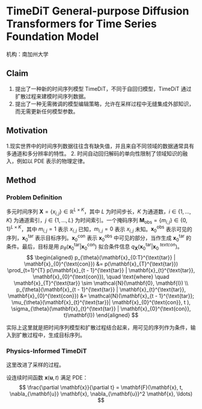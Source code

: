 # TimeDiT General-purpose Diffusion Transformers for Time Series Foundation Model

机构：南加州大学

## Claim

1. 提出了一种新的时间序列模型 TimeDiT，不同于自回归模型，TimeDiT 通过扩散过程来建模时间序列数据。
2. 提出了一种无需微调的模型编辑策略，允许在采样过程中无缝集成外部知识，而无需更新任何模型参数。


## Motivation

1.现实世界中的时间序列数据往往含有缺失值，并且来自不同领域的数据通常具有多通道和多分辨率的特性。
2. 时间自动回归解码的单向性限制了领域知识的融入，例如以 PDE 表示的物理定律。

## Method

### Problem Definition

多元时间序列 $\mathbf{X} = \{x_{i,j}\} \in \mathbb{R}^{L \times K}$，其中 $L$ 为时间步长，$K$ 为通道数，$i \in \{1, \ldots, K\}$ 为通道索引，$j \in \{1, \ldots, L\}$ 为时间索引。一个掩码序列 $\mathbf{M}_{\text{obs}} = \{m_{i,j}\} \in \{0, 1\}^{L \times K}$，其中 $m_{i,j} = 1$ 表示 $x_{i,j}$ 已知，$m_{i,j} = 0$ 表示 $x_{i,j}$ 未知。$\mathbf{x}_{0}^{\text{obs}}$ 表示可见的序列，$\mathbf{x}_{0}^{\text{tar}}$ 表示目标序列。$\mathbf{x}_{0}^{\text{con}}$ 表示 $\mathbf{x}_{0}^{\text{obs}}$ 中可见的部分，当作生成 $\mathbf{x}_{0}^{\text{tar}}$ 的条件。最后，目标是用 $p_{\theta}(\mathbf{x}_{0}^{\text{tar}} | \mathbf{x}_{0}^{\text{con}})$ 拟合条件信息 $q_{\mathbf{X}}(\mathbf{x}_{0}^{\text{tar}} | \mathbf{x}_{0}^{\
text{con}})$。
$$
\begin{aligned}
p_{\theta}(\mathbf{x}_{0:T}^{\text{tar}} | \mathbf{x}_{0}^{\text{con}}) &= p(\mathbf{x}_{T}^{\text{tar}}) \prod_{t=1}^{T} p(\mathbf{x}_{t - 1}^{\text{tar}} | \mathbf{x}_{t}^{\text{tar}}, \mathbf{x}_{0}^{\text{con}}), \quad \text{where} \quad \mathbf{x}_{T}^{\text{tar}} \sim \mathcal{N}(\mathbf{0}, \mathbf{I}) \\
p_{\theta}(\mathbf{x}_{t - 1}^{\text{tar}} | \mathbf{x}_{t}^{\text{tar}}, \mathbf{x}_{0}^{\text{con}}) &= \mathcal{N}(\mathbf{x}_{t - 1}^{\text{tar}}; \mu_{\theta}(\mathbf{x}_{t}^{\text{tar}}| \mathbf{x}_{0}^{\text{con}}, t ), \sigma_{\theta}(\mathbf{x}_{t}^{\text{tar}} | \mathbf{x}_{0}^{\text{con}}, t)\mathbf{I})
\end{aligned}
$$

实际上这里就是把时间序列模型和扩散过程结合起来，用可见的序列作为条件，输入到扩散过程中，生成目标序列。

### Physics-Informed TimeDiT

这里改进了采样的过程。

设连续时间函数 $\mathbf{x}(\mathbf{u}, t)$ 满足 PDE：
$$
\frac{\partial \mathbf{x}}{\partial t} = \mathbf{F}(\mathbf{x}, t, \nabla_{\mathbf{u}} \mathbf{x}, \nabla_{\mathbf{u}}^2 \mathbf{x}, \ldots)
$$

